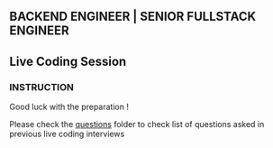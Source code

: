## BACKEND ENGINEER | SENIOR FULLSTACK ENGINEER

## Live Coding Session

### INSTRUCTION



Good luck with the preparation !

Please check the [questions](live_coding_interview) folder to check list of questions asked in previous live coding interviews